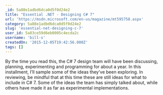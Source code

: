 ```yaml
---
_id: 5a88e1adbd6dca0d5f0d24e2
title: "Essential .NET - Designing C# 7"
url: 'https://msdn.microsoft.com/en-us/magazine/mt595758.aspx'
category: 5a88e1adbd6dca0d5f0d24e2
slug: 'essential-net-designing-c-7'
user_id: 5a83ce59d6eb0005c4ecda2c
username: 'bill-s'
createdOn: '2015-12-05T19:42:56.000Z'
tags: []
---
```


By the time you read this, the C# 7 design team will have been discussing, planning, experimenting and programming for about a year. In this installment, I’ll sample some of the ideas they’ve been exploring. In reviewing, be mindful that at this time these are still ideas for what to include in C# 7. Some of the ideas the team has simply talked about, while others have made it as far as experimental implementations.

